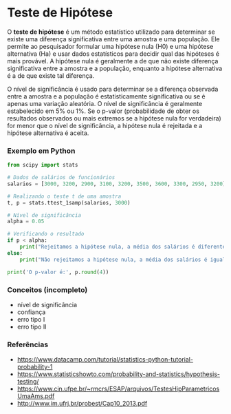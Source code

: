 # Teste de Hipótese

O **teste de hipótese** é um método estatístico utilizado para determinar se existe uma diferença significativa entre uma amostra e uma população. Ele permite ao pesquisador formular uma hipótese nula (H0) e uma hipótese alternativa (Ha) e usar dados estatísticos para decidir qual das hipóteses é mais provável. A hipótese nula é geralmente a de que não existe diferença significativa entre a amostra e a população, enquanto a hipótese alternativa é a de que existe tal diferença.

O nível de significância é usado para determinar se a diferença observada entre a amostra e a população é estatisticamente significativa ou se é apenas uma variação aleatória. O nível de significância é geralmente estabelecido em 5% ou 1%. Se o p-valor (probabilidade de obter os resultados observados ou mais extremos se a hipótese nula for verdadeira) for menor que o nível de significância, a hipótese nula é rejeitada e a hipótese alternativa é aceita.

### Exemplo em Python
```Python
from scipy import stats

# Dados de salários de funcionários
salarios = [3000, 3200, 2900, 3100, 3200, 3500, 3600, 3300, 2950, 3200]

# Realizando o teste t de uma amostra
t, p = stats.ttest_1samp(salarios, 3000)

# Nível de significância
alpha = 0.05

# Verificando o resultado
if p < alpha:
    print("Rejeitamos a hipótese nula, a média dos salários é diferente de R$ 3.000,00.")
else:
    print("Não rejeitamos a hipótese nula, a média dos salários é igual a R$ 3.000,00.")

print('O p-valor é:', p.round(4))    
```

### Conceitos (incompleto)
- nível de significância
- confiança
- erro tipo I
- erro tipo II

### Referências

- https://www.datacamp.com/tutorial/statistics-python-tutorial-probability-1
- https://www.statisticshowto.com/probability-and-statistics/hypothesis-testing/
- https://www.cin.ufpe.br/~rmcrs/ESAP/arquivos/TestesHipParametricosUmaAms.pdf
- http://www.im.ufrj.br/probest/Cap10_2013.pdf